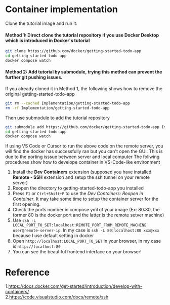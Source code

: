# Container implementation
Clone the tutorial image and run it:
#### Method 1: Direct clone the tutorial repository if you use **Docker Desktop** which is introduced in Docker's tutorial

```bash
git clone https://github.com/docker/getting-started-todo-app
cd getting-started-todo-app
docker compose watch
```
 
#### Method 2: Add tutorial by submodule, trying this method can prevent the further git pushing issues.  
If you already cloned it in Method 1, the following shows how to remove the original getting-started-todo-app

```bash
git rm --cached Implementation/getting-started-todo-app
rm -rf Implementation/getting-started-todo-app
```
Then use submodule to add the tutorial repository 
```bash
git submodule add https://github.com/docker/getting-started-todo-app Implementation/getting-started-todo-app
cd getting-started-todo-app
docker compose watch
```
If using VS Code or Cursor to run the above code on the remote server, you will find the docker has successfully ran but you can't open the GUI. This is due to the porting isssue between server and local computer
The follwing procedures show how to develope container in VS-Code-like environment
1. Install the **Dev Containers** extension (supposed you have installed
**Remote - SSH** extension and setup the ssh tunnel on your remote server)
2. Reopen the directory to getting-started-todo-app you installed 
3. Press `F1` or `Ctrl+Shift+P` to use the *Dev Containers: Reopen in Container*. It may take some time to setup the container server for the first opening.
4. Check the ports number in compose.yml of your image (Ex: 80:80, the former 80 is the docker port and the latter is the remote setver machine)
5. Use `ssh -L LOCAL_PORT_TO_SET:localhost:REMOTE_PORT_FROM_REMOTE_MACHINE user@remote-server-ip`. In my case is `ssh -L 80:localhost:80 xxx@xxx` because I use default setting in docker 
6. Open `http://localhost:LOCAL_PORT_TO_SET` in your browser, in my case is `http://localhost:80`
7. You can see the beautiful frontend interface on your browser!


# Reference
1.https://docs.docker.com/get-started/introduction/develop-with-containers/  
2.https://code.visualstudio.com/docs/remote/ssh
